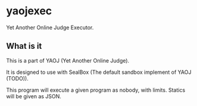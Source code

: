 # yaojexec

Yet Another Online Judge Executor.

## What is it

This is a part of YAOJ (Yet Another Online Judge).

It is designed to use with SealBox (The default sandbox implement of YAOJ (TODO)).

This program will execute a given program as nobody, with limits. Statics will be given as JSON.
